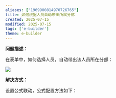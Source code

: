 ```yaml
---
aliases: ["1969900814970726765"]
title: 如何根据人员自动带出所属分部
created: 2025-07-15
modified: 2025-07-15
tags: ['e-builder']
theme: e-builder
---
```


**问题描述：**

在表单中，如何选择人员，自动带出该人员所在分部：

![](https://myhelpdoc.oss-cn-heyuan.aliyuncs.com/mdimages/7c4df0020b5336b54b333b710cdbd54d.jpg)

**解决方式：**

设置公式联动，公式配置方法如下：

